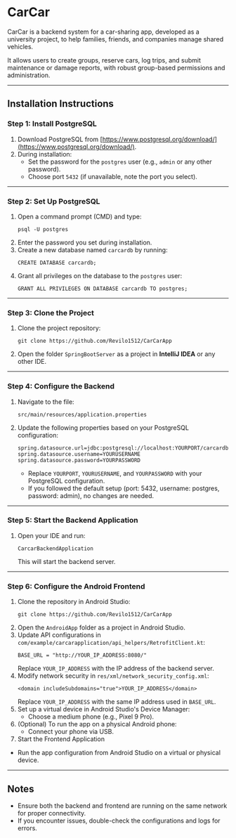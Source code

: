 # **CarCar**

CarCar is a backend system for a car-sharing app, developed as a university project, to help families, friends, and companies manage shared vehicles.

It allows users to create groups, reserve cars, log trips, and submit maintenance or damage reports, with robust group-based permissions and administration.

---

## **Installation Instructions**

### **Step 1: Install PostgreSQL**

1. Download PostgreSQL from [https://www.postgresql.org/download/](https://www.postgresql.org/download/).
2. During installation:
   - Set the password for the `postgres` user (e.g., `admin` or any other password).
   - Choose port `5432` (if unavailable, note the port you select).

---

### **Step 2: Set Up PostgreSQL**

1. Open a command prompt (CMD) and type:
   ```
   psql -U postgres
   ```
2. Enter the password you set during installation.
3. Create a new database named `carcardb` by running:
   ```
   CREATE DATABASE carcardb;
   ```
4. Grant all privileges on the database to the `postgres` user:
   ```
   GRANT ALL PRIVILEGES ON DATABASE carcardb TO postgres;
   ```

---

### **Step 3: Clone the Project**

1. Clone the project repository:
   ```
   git clone https://github.com/Revilo1512/CarCarApp
   ```
2. Open the folder `SpringBootServer` as a project in **IntelliJ IDEA** or any other IDE.

---

### **Step 4: Configure the Backend**

1. Navigate to the file:  
   ```
   src/main/resources/application.properties
   ```
2. Update the following properties based on your PostgreSQL configuration:
   ```
   spring.datasource.url=jdbc:postgresql://localhost:YOURPORT/carcardb
   spring.datasource.username=YOURUSERNAME
   spring.datasource.password=YOURPASSWORD
   ```
   - Replace `YOURPORT`, `YOURUSERNAME`, and `YOURPASSWORD` with your PostgreSQL configuration.
   - If you followed the default setup (port: 5432, username: postgres, password: admin), no changes are needed.

---

### **Step 5: Start the Backend Application**

1. Open your IDE and run:
   ```
   CarcarBackendApplication
   ```
   This will start the backend server.

---

### **Step 6: Configure the Android Frontend**

1. Clone the repository in Android Studio:
   ```
   git clone https://github.com/Revilo1512/CarCarApp
   ```
2. Open the `AndroidApp` folder as a project in Android Studio.
3. Update API configurations in `com/example/carcarapplication/api_helpers/RetrofitClient.kt`:
   ```
   BASE_URL = "http://YOUR_IP_ADDRESS:8080/"
   ```
   Replace `YOUR_IP_ADDRESS` with the IP address of the backend server.
4. Modify network security in `res/xml/network_security_config.xml`:
   ```
   <domain includeSubdomains="true">YOUR_IP_ADDRESS</domain>
   ```
   Replace `YOUR_IP_ADDRESS` with the same IP address used in `BASE_URL`.
5. Set up a virtual device in Android Studio's Device Manager:
   - Choose a medium phone (e.g., Pixel 9 Pro).
6. (Optional) To run the app on a physical Android phone:
   - Connect your phone via USB.
7. Start the Frontend Application
- Run the app configuration from Android Studio on a virtual or physical device.

---

## Notes

- Ensure both the backend and frontend are running on the same network for proper connectivity.
- If you encounter issues, double-check the configurations and logs for errors.

